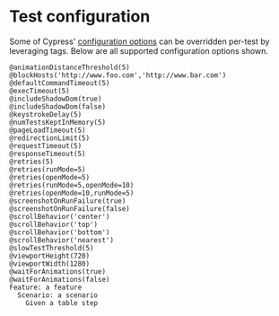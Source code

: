 # Test configuration

Some of Cypress' [configuration options](https://docs.cypress.io/guides/references/configuration) can be overridden per-test by leveraging tags. Below are all supported configuration options shown.

```gherkin
@animationDistanceThreshold(5)
@blockHosts('http://www.foo.com','http://www.bar.com')
@defaultCommandTimeout(5)
@execTimeout(5)
@includeShadowDom(true)
@includeShadowDom(false)
@keystrokeDelay(5)
@numTestsKeptInMemory(5)
@pageLoadTimeout(5)
@redirectionLimit(5)
@requestTimeout(5)
@responseTimeout(5)
@retries(5)
@retries(runMode=5)
@retries(openMode=5)
@retries(runMode=5,openMode=10)
@retries(openMode=10,runMode=5)
@screenshotOnRunFailure(true)
@screenshotOnRunFailure(false)
@scrollBehavior('center')
@scrollBehavior('top')
@scrollBehavior('bottom')
@scrollBehavior('nearest')
@slowTestThreshold(5)
@viewportHeight(720)
@viewportWidth(1280)
@waitForAnimations(true)
@waitForAnimations(false)
Feature: a feature
  Scenario: a scenario
    Given a table step
```
